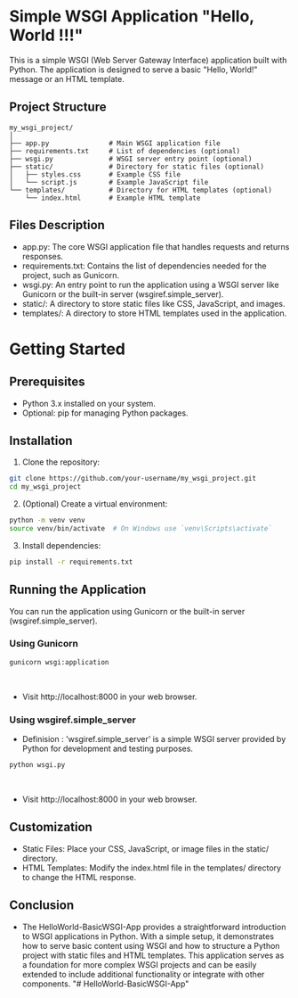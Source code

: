 # Simple WSGI Application "Hello, World !!!"

This is a simple WSGI (Web Server Gateway Interface) application built with Python. The application is designed to serve a basic "Hello, World!" message or an HTML template.

## Project Structure

```plaintext
my_wsgi_project/
│
├── app.py               # Main WSGI application file
├── requirements.txt     # List of dependencies (optional)
├── wsgi.py              # WSGI server entry point (optional)
├── static/              # Directory for static files (optional)
│   ├── styles.css       # Example CSS file
│   └── script.js        # Example JavaScript file
└── templates/           # Directory for HTML templates (optional)
    └── index.html       # Example HTML template
```

## Files Description

- app.py: The core WSGI application file that handles requests and returns responses.
- requirements.txt: Contains the list of dependencies needed for the project, such as Gunicorn.
- wsgi.py: An entry point to run the application using a WSGI server like Gunicorn or the built-in server (wsgiref.simple_server).
- static/: A directory to store static files like CSS, JavaScript, and images.
- templates/: A directory to store HTML templates used in the application.

# Getting Started

## Prerequisites

- Python 3.x installed on your system.
- Optional: pip for managing Python packages.

## Installation

1. Clone the repository: <br/>

```sh
git clone https://github.com/your-username/my_wsgi_project.git
cd my_wsgi_project

```

2. (Optional) Create a virtual environment: <br/>

```sh
python -m venv venv
source venv/bin/activate  # On Windows use `venv\Scripts\activate`
```

3. Install dependencies: <br/>

```sh
pip install -r requirements.txt
```

## Running the Application

You can run the application using Gunicorn or the built-in server (wsgiref.simple_server).

### Using Gunicorn

```sh
gunicorn wsgi:application
```

<br/>

- Visit http://localhost:8000 in your web browser.

### Using wsgiref.simple_server

- Definision : 'wsgiref.simple_server' is a simple WSGI server provided by Python for development and testing purposes.

```sh
python wsgi.py
```

<br/>

- Visit http://localhost:8000 in your web browser.

## Customization

- Static Files: Place your CSS, JavaScript, or image files in the static/ directory.
- HTML Templates: Modify the index.html file in the templates/ directory to change the HTML response.

## Conclusion

- The HelloWorld-BasicWSGI-App provides a straightforward introduction to WSGI applications in Python. With a simple setup, it demonstrates how to serve basic content using WSGI and how to structure a Python project with static files and HTML templates. This application serves as a foundation for more complex WSGI projects and can be easily extended to include additional functionality or integrate with other components.
  "# HelloWorld-BasicWSGI-App"
